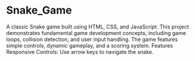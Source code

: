 # Snake_Game
A classic Snake game built using HTML, CSS, and JavaScript. This project demonstrates fundamental game development concepts, including game loops, collision detection, and user input handling. The game features simple controls, dynamic gameplay, and a scoring system.  Features Responsive Controls: Use arrow keys to navigate the snake. 
